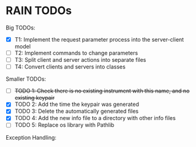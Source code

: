 # RAIN TODOs

Big TODOs:
- [x] T1: Implement the request parameter process into the server-client model
- [ ] T2: Implement commands to change parameters
- [ ] T3: Split client and server actions into separate files
- [ ] T4: Convert clients and servers into classes

Smaller TODOs:
- [ ] ~~TODO 1: Check there is no existing instrument with this name, and no existing keypair~~
- [x] TODO 2: Add the time the keypair was generated
- [x] TODO 3: Delete the automatically generated files
- [x] TODO 4: Add the new info file to a directory with other info files
- [ ] TODO 5: Replace os library with Pathlib

Exception Handling:
